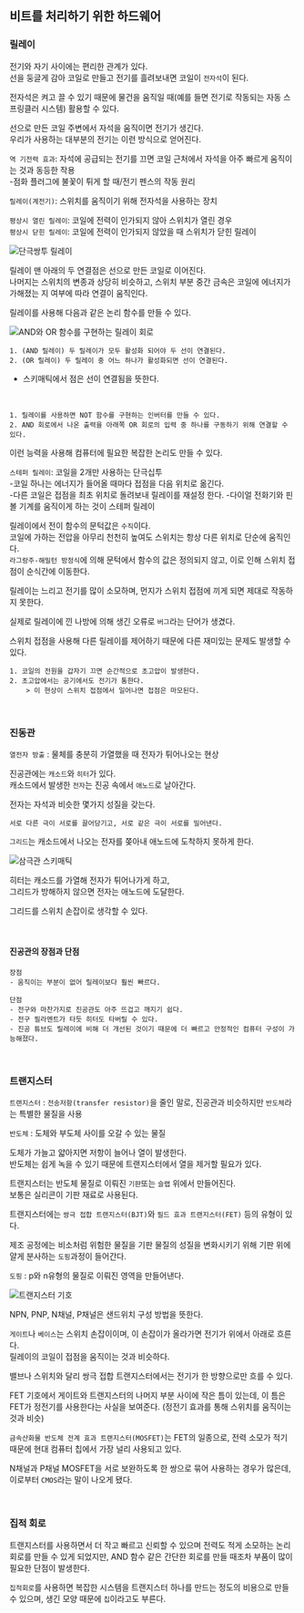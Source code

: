  ## 비트를 처리하기 위한 하드웨어

### 릴레이

전기와 자기 사이에는 편리한 관계가 있다. <br>
선을 둥글게 감아 코일로 만들고 전기를 흘려보내면 코일이 `전자석`이 된다.

전자석은 켜고 끌 수 있기 때문에 물건을 움직일 때(예를 들면 전기로 작동되는 자동 스프링클러 시스템) 활용할 수 있다.

선으로 만든 코일 주변에서 자석을 움직이면 전기가 생긴다. <br>
우리가 사용하는 대부분의 전기는 이런 방식으로 얻어진다.

`역 기전력 효과`: 자석에 공급되는 전기를 끄면 코일 근처에서 자석을 아주 빠르게 움직이는 것과 동등한 작용 <br>
-점화 플러그에 불꽃이 튀게 할 때/전기 펜스의 작동 원리

`릴레이(계전기)`: 스위치를 움직이기 위해 전자석을 사용하는 장치

`평상시 열린 릴레이`: 코일에 전력이 인가되지 않아 스위치가 열린 경우 <br>
`평상시 닫힌 릴레이`: 코일에 전력이 인가되지 않았을 때 스위치가 닫힌 릴레이

![단극쌍투 릴레이](https://images.velog.io/images/dydaks7878/post/92f7f1fb-517f-48c3-92e3-e7cc6bbb8039/image.png)

릴레이 맨 아래의 두 연결점은 선으로 만든 코일로 이어진다. <br>
나머지는 스위치의 변종과 상당히 비슷하고, 스위치 부분 중간 금속은 코일에 에너지가 가해졌는 지 여부에 따라 연결이 움직인다.

릴레이를 사용해 다음과 같은 논리 함수를 만들 수 있다.

![AND와 OR 함수를 구현하는 릴레이 회로](https://velog.velcdn.com/images%2Fraed123456%2Fpost%2Ff8ea2cae-dfbf-43ab-bbe8-d4c8f82ed941%2F20220104_154229.jpg)

```
1. (AND 릴레이) 두 릴레이가 모두 활성화 되어야 두 선이 연결된다.
2. (OR 릴레이) 두 릴레이 중 어느 하나가 활성화되면 선이 연결된다.
```
* 스키매틱에서 점은 선이 연결됨을 뜻한다.

<br>

```
1. 릴레이를 사용하면 NOT 함수를 구현하는 인버터를 만들 수 있다.
2. AND 회로에서 나온 출력을 아래쪽 OR 회로의 입력 중 하나를 구동하기 위해 연결할 수 있다.
```

이런 능력을 사용해 컴퓨터에 필요한 복잡한 논리도 만들 수 있다.

`스테퍼 릴레이`: 코일을 2개만 사용하는 단극십투 <br>
-코일 하나는 에너지가 들어올 때마다 접점을 다음 위치로 옮긴다. <br>
-다른 코일은 접점을 최초 위치로 돌려보내 릴레이를 재설정 한다.
-다이얼 전화기와 핀볼 기계를 움직이게 하는 것이 스테퍼 릴레이

릴레이에서 전이 함수의 문턱값은 `수직`이다. <br>
코일에 가하는 전압을 아무리 천천히 높여도 스위치는 항상 다른 위치로 단순에 움직인다. <br>
`라그랑주-해밀턴 방정식`에 의해 문턱에서 함수의 값은 정의되지 않고, 이로 인해 스위치 접점이 순식간에 이동한다.

릴레이는 느리고 전기를 많이 소모하며, 먼지가 스위치 접점에 끼게 되면 제대로 작동하지 못한다.

실제로 릴레이에 낀 나방에 의해 생긴 오류로 `버그`라는 단어가 생겼다.

스위치 접점을 사용해 다른 릴레이를 제어하기 때문에 다른 재미있는 문제도 발생할 수 있다.

```
1. 코일의 전원을 갑자기 끄면 순간적으로 초고압이 발생한다.
2. 초고압에서는 공기에서도 전기가 통한다.
    > 이 현상이 스위치 접점에서 일어나면 접점은 마모된다.
```

<br>

### 진동관

`열전자 방출` : 물체를 충분히 가열했을 때 전자가 튀어나오는 현상

진공관에는 `캐소드`와 `히터`가 있다. <br>
캐소드에서 발생한 `전자`는 진공 속에서 `애노드`로 날아간다.

전자는 자석과 비슷한 몇가지 성질을 갖는다.
```
서로 다른 극이 서로를 끌어당기고, 서로 같은 극이 서로를 밀어낸다.
```

`그리드`는 캐소드에서 나오는 전자를 쫒아내 애노드에 도착하지 못하게 한다.

![삼극관 스키매틱](https://velog.velcdn.com/images/situm26/post/4e282084-fe52-49bc-830b-9fcbe2c7eaf7/image.png)

히터는 캐소드를 가열해 전자가 튀어나가게 하고, <br>
그리드가 방해하지 않으면 전자는 애노드에 도달한다.

그리드를 스위치 손잡이로 생각할 수 있다.

<br>

#### 진공관의 장점과 단점
```
장점
- 움직이는 부분이 없어 릴레이보다 훨씬 빠르다.

단점
- 전구와 마찬가지로 진공관도 아주 뜨겁고 깨지기 쉽다.
- 전구 필라멘트가 타듯 히터도 타버릴 수 있다.
- 진공 튜브도 릴레이에 비해 더 개선된 것이기 때문에 더 빠르고 안정적인 컴퓨터 구성이 가능해졌다.
```

<br>

### 트랜지스터

`트랜지스터` : `전송저항(transfer resistor)`을 줄인 말로, 진공관과 비슷하지만 `반도체`라는 특별한 물질을 사용

`반도체` : 도체와 부도체 사이를 오갈 수 있는 물질

도체가 가늘고 얇아지면 저항이 늘어나 열이 발생한다. <br>
반도체는 쉽게 녹을 수 있기 때문에 트랜지스터에서 열을 제거할 필요가 있다.

트랜지스터는 반도체 물질로 이뤄진 `기판`또는 `슬랩` 위에서 만들어진다. <br>
보통은 실리콘이 기판 재료로 사용된다.

트랜지스터에는 `쌍극 접합 트랜지스터(BJT)`와 `필드 효과 트랜지스터(FET)` 등의 유형이 있다.

제조 공정에는 비소처럼 위험한 물질을 기판 물질의 성질을 변화시키기 위해 기판 위에 얄게 분사하는 `도핑`과정이 들어간다.

`도핑` : p와 n유형의 물질로 이뤄진 영역을 만들어낸다.

![트랜지스터 기호](https://velog.velcdn.com/images%2Fdydaks7878%2Fpost%2F114ebbac-3a85-4e88-b4ef-04a85d74c231%2Fimage.png)

NPN, PNP, N채널, P채널은 샌드위치 구성 방법을 뜻한다.

`게이트`나 `베이스`는 스위치 손잡이이며, 이 손잡이가 올라가면 전기가 위에서 아래로 흐른다. <br>
릴레이의 코일이 접점을 움직이는 것과 비슷하다.

밸브나 스위치와 달리 쌍극 접합 트랜지스터에서는 전기가 한 방향으로만 흐를 수 있다.

FET 기호에서 게이트와 트랜지스터의 나머지 부분 사이에 작은 틈이 있는데, 이 틈은 FET가 정전기를 사용한다는 사실을 보여준다. (정전기 효과를 통해 스위치를 움직이는 것과 비슷)

`금속산화물 반도체 전계 효과 트랜지스터(MOSFET)`는 FET의 일종으로, 전력 소모가 적기 때문에 현대 컴퓨터 칩에서 가장 널리 사용되고 있다.

N채널과 P채널 MOSFET을 서로 보완하도록 한 쌍으로 묶어 사용하는 경우가 많은데, 이로부터 `CMOS`라는 말이 나오게 됐다.

<br>

### 집적 회로

트랜지스터를 사용하면서 더 작고 빠르고 신뢰할 수 있으며 전력도 적게 소모하는 논리 회로를 만들 수 있게 되었지만, AND 함수 같은 간단한 회로를 만들 때조차 부품이 많이 필요한 단점이 발생한다.

`집적회로`를 사용하면 복잡한 시스템을 트랜지스터 하나를 만드는 정도의 비용으로 만들 수 있으며, 생긴 모양 때문에 `칩`이라고도 부른다.